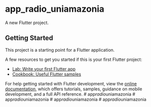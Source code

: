 # app_radio_uniamazonia

A new Flutter project.

## Getting Started

This project is a starting point for a Flutter application.

A few resources to get you started if this is your first Flutter project:

- [Lab: Write your first Flutter app](https://docs.flutter.dev/get-started/codelab)
- [Cookbook: Useful Flutter samples](https://docs.flutter.dev/cookbook)

For help getting started with Flutter development, view the
[online documentation](https://docs.flutter.dev/), which offers tutorials,
samples, guidance on mobile development, and a full API reference.
#   a p p _ r a d i o _ u n i a m a z o n i a  
 #   a p p _ r a d i o _ u n i a m a z o n i a  
 #   a p p _ r a d i o _ u n i a m a z o n i a  
 #   a p p _ r a d i o _ u n i a m a z o n i a  
 